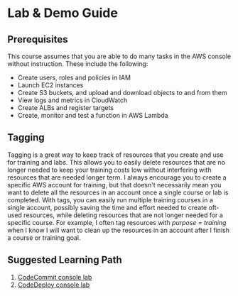 # Lab & Demo Guide

## Prerequisites

This course assumes that you are able to do many tasks in the AWS console without instruction.
These include the following:

- Create users, roles and policies in IAM
- Launch EC2 instances
- Create S3 buckets, and upload and download objects to and from them
- View logs and metrics in CloudWatch
- Create ALBs and register targets
- Create, monitor and test a function in AWS Lambda

## Tagging

Tagging is a great way to keep track of resources that you create and use for training and labs.
This allows you to easily delete resources that are no longer needed to keep your training
costs low without interfering with resources that are needed longer term.  I always encourage you
to create a specific AWS account for training, but that doesn't necessarily mean you want to
delete all the resources in an account once a single course or lab is completed.  With tags, you can
easily run multiple training courses in a single account, possibly saving the time and effort
needed to create oft-used resources, while deleting resources that are not longer needed for a
specific course. For example, I often tag resources with *purpose = training* when I know I will
want to clean up the resources in an account after I finish a course or training goal.

## Suggested Learning Path

1. [CodeCommit console lab](./code-commit.md#console-lab)
1. [CodeDeploy console lab](./code-deploy.md)